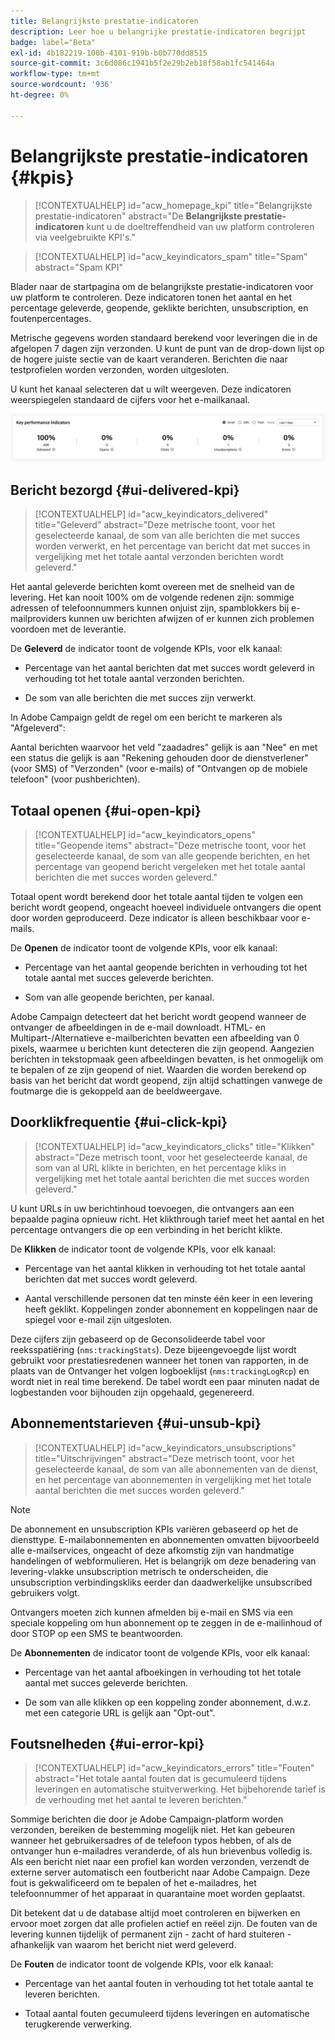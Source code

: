 ```yaml
---
title: Belangrijkste prestatie-indicatoren
description: Leer hoe u belangrijke prestatie-indicatoren begrijpt
badge: label="Beta"
exl-id: 4b182219-100b-4101-919b-b0b770dd8515
source-git-commit: 3c6d086c1941b5f2e29b2eb18f58ab1fc541464a
workflow-type: tm+mt
source-wordcount: '936'
ht-degree: 0%

---
```


# Belangrijkste prestatie-indicatoren {#kpis}

>[!CONTEXTUALHELP]
>id="acw_homepage_kpi"
>title="Belangrijkste prestatie-indicatoren"
>abstract="De **Belangrijkste prestatie-indicatoren** kunt u de doeltreffendheid van uw platform controleren via veelgebruikte KPI&#39;s."

>[!CONTEXTUALHELP]
>id="acw_keyindicators_spam"
>title="Spam"
>abstract="Spam KPI"

Blader naar de startpagina om de belangrijkste prestatie-indicatoren voor uw platform te controleren. Deze indicatoren tonen het aantal en het percentage geleverde, geopende, geklikte berichten, unsubscription, en foutenpercentages.

Metrische gegevens worden standaard berekend voor leveringen die in de afgelopen 7 dagen zijn verzonden. U kunt de punt van de drop-down lijst op de hogere juiste sectie van de kaart veranderen. Berichten die naar testprofielen worden verzonden, worden uitgesloten.

U kunt het kanaal selecteren dat u wilt weergeven. Deze indicatoren weerspiegelen standaard de cijfers voor het e-mailkanaal.

![](assets/kpi.png)

## Bericht bezorgd {#ui-delivered-kpi}

>[!CONTEXTUALHELP]
>id="acw_keyindicators_delivered"
>title="Geleverd"
>abstract="Deze metrische toont, voor het geselecteerde kanaal, de som van alle berichten die met succes worden verwerkt, en het percentage van bericht dat met succes in vergelijking met het totale aantal verzonden berichten wordt geleverd."

Het aantal geleverde berichten komt overeen met de snelheid van de levering. Het kan nooit 100% om de volgende redenen zijn: sommige adressen of telefoonnummers kunnen onjuist zijn, spamblokkers bij e-mailproviders kunnen uw berichten afwijzen of er kunnen zich problemen voordoen met de leverantie.

De **Geleverd** de indicator toont de volgende KPIs, voor elk kanaal:

* Percentage van het aantal berichten dat met succes wordt geleverd in verhouding tot het totale aantal verzonden berichten.

* De som van alle berichten die met succes zijn verwerkt.

In Adobe Campaign geldt de regel om een bericht te markeren als &quot;Afgeleverd&quot;:

Aantal berichten waarvoor het veld &quot;zaadadres&quot; gelijk is aan &quot;Nee&quot; en met een status die gelijk is aan &quot;Rekening gehouden door de dienstverlener&quot; (voor SMS) of &quot;Verzonden&quot; (voor e-mails) of &quot;Ontvangen op de mobiele telefoon&quot; (voor pushberichten).


## Totaal openen {#ui-open-kpi}

>[!CONTEXTUALHELP]
>id="acw_keyindicators_opens"
>title="Geopende items"
>abstract="Deze metrische toont, voor het geselecteerde kanaal, de som van alle geopende berichten, en het percentage van geopend bericht vergeleken met het totale aantal berichten die met succes worden geleverd."

Totaal opent wordt berekend door het totale aantal tijden te volgen een bericht wordt geopend, ongeacht hoeveel individuele ontvangers die opent door worden geproduceerd. Deze indicator is alleen beschikbaar voor e-mails.

De **Openen** de indicator toont de volgende KPIs, voor elk kanaal:

* Percentage van het aantal geopende berichten in verhouding tot het totale aantal met succes geleverde berichten.

* Som van alle geopende berichten, per kanaal.

Adobe Campaign detecteert dat het bericht wordt geopend wanneer de ontvanger de afbeeldingen in de e-mail downloadt. HTML- en Multipart-/Alternatieve e-mailberichten bevatten een afbeelding van 0 pixels, waarmee u berichten kunt detecteren die zijn geopend. Aangezien berichten in tekstopmaak geen afbeeldingen bevatten, is het onmogelijk om te bepalen of ze zijn geopend of niet. Waarden die worden berekend op basis van het bericht dat wordt geopend, zijn altijd schattingen vanwege de foutmarge die is gekoppeld aan de beeldweergave.



## Doorklikfrequentie {#ui-click-kpi}

>[!CONTEXTUALHELP]
>id="acw_keyindicators_clicks"
>title="Klikken"
>abstract="Deze metrisch toont, voor het geselecteerde kanaal, de som van al URL klikte in berichten, en het percentage kliks in vergelijking met het totale aantal berichten die met succes worden geleverd."

U kunt URLs in uw berichtinhoud toevoegen, die ontvangers aan een bepaalde pagina opnieuw richt. Het klikthrough tarief meet het aantal en het percentage ontvangers die op een verbinding in het bericht klikte.

De **Klikken** de indicator toont de volgende KPIs, voor elk kanaal:

* Percentage van het aantal klikken in verhouding tot het totale aantal berichten dat met succes wordt geleverd.

* Aantal verschillende personen dat ten minste één keer in een levering heeft geklikt. Koppelingen zonder abonnement en koppelingen naar de spiegel voor e-mail zijn uitgesloten.

Deze cijfers zijn gebaseerd op de Geconsolideerde tabel voor reeksspatiëring (`nms:trackingStats`). Deze bijeengevoegde lijst wordt gebruikt voor prestatiesredenen wanneer het tonen van rapporten, in de plaats van de Ontvanger het volgen logboeklijst (`nms:trackingLogRcp`) en wordt niet in real time berekend. De tabel wordt een paar minuten nadat de logbestanden voor bijhouden zijn opgehaald, gegenereerd.


## Abonnementstarieven {#ui-unsub-kpi}

>[!CONTEXTUALHELP]
>id="acw_keyindicators_unsubscriptions"
>title="Uitschrijvingen"
>abstract="Deze metrisch toont, voor het geselecteerde kanaal, de som van alle abonnementen van de dienst, en het percentage van abonnementen in vergelijking met het totale aantal berichten die met succes worden geleverd."

>[!NOTE]
>
> De abonnement en unsubscription KPIs variëren gebaseerd op het de diensttype. E-mailabonnementen en abonnementen omvatten bijvoorbeeld alle e-mailservices, ongeacht of deze afkomstig zijn van handmatige handelingen of webformulieren. Het is belangrijk om deze benadering van levering-vlakke unsubscription metrisch te onderscheiden, die unsubscription verbindingskliks eerder dan daadwerkelijke unsubscribed gebruikers volgt.

Ontvangers moeten zich kunnen afmelden bij e-mail en SMS via een speciale koppeling om hun abonnement op te zeggen in de e-mailinhoud of door STOP op een SMS te beantwoorden.

De **Abonnementen** de indicator toont de volgende KPIs, voor elk kanaal:

* Percentage van het aantal afboekingen in verhouding tot het totale aantal met succes geleverde berichten.

* De som van alle klikken op een koppeling zonder abonnement, d.w.z. met een categorie URL is gelijk aan &quot;Opt-out&quot;.


## Foutsnelheden {#ui-error-kpi}

>[!CONTEXTUALHELP]
>id="acw_keyindicators_errors"
>title="Fouten"
>abstract="Het totale aantal fouten dat is gecumuleerd tijdens leveringen en automatische stuitverwerking. Het bijbehorende tarief is de verhouding met het aantal te leveren berichten."

Sommige berichten die door je Adobe Campaign-platform worden verzonden, bereiken de bestemming mogelijk niet. Het kan gebeuren wanneer het gebruikersadres of de telefoon typos hebben, of als de ontvanger hun e-mailadres veranderde, of als hun brievenbus volledig is. Als een bericht niet naar een profiel kan worden verzonden, verzendt de externe server automatisch een foutbericht naar Adobe Campaign. Deze fout is gekwalificeerd om te bepalen of het e-mailadres, het telefoonnummer of het apparaat in quarantaine moet worden geplaatst.

Dit betekent dat u de database altijd moet controleren en bijwerken en ervoor moet zorgen dat alle profielen actief en reëel zijn. De fouten van de levering kunnen tijdelijk of permanent zijn - zacht of hard stuiteren - afhankelijk van waarom het bericht niet werd geleverd.

De **Fouten** de indicator toont de volgende KPIs, voor elk kanaal:

* Percentage van het aantal fouten in verhouding tot het totale aantal te leveren berichten.

* Totaal aantal fouten gecumuleerd tijdens leveringen en automatische terugkerende verwerking.
